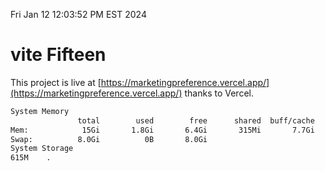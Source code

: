 Fri Jan 12 12:03:52 PM EST 2024

# vite Fifteen


This project is live at [https://marketingpreference.vercel.app/](https://marketingpreference.vercel.app/) thanks to Vercel.

```bash
System Memory
               total        used        free      shared  buff/cache   available
Mem:            15Gi       1.8Gi       6.4Gi       315Mi       7.7Gi        13Gi
Swap:          8.0Gi          0B       8.0Gi
System Storage
615M	.
```
